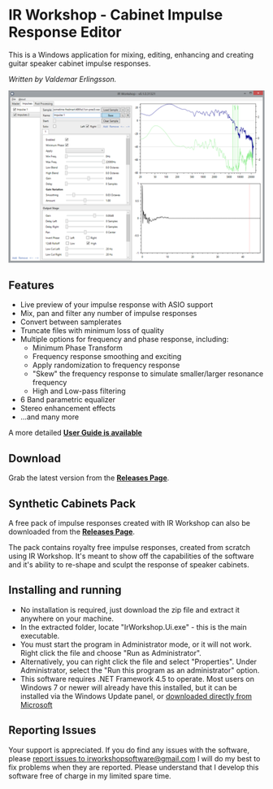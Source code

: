# IR Workshop - Cabinet Impulse Response Editor

This is a Windows application for mixing, editing, enhancing and creating guitar speaker cabinet impulse responses. 

*Written by Valdemar Erlingsson.*

![](Guide/Screenshot2.png)

## Features

* Live preview of your impulse response with ASIO support
* Mix, pan and filter any number of impulse responses
* Convert between samplerates
* Truncate files with minimum loss of quality
* Multiple options for frequency and phase response, including:
  * Minimum Phase Transform
  * Frequency response smoothing and exciting
  * Apply randomization to frequency response
  * "Skew" the frequency response to simulate smaller/larger resonance frequency
  * High and Low-pass filtering
* 6 Band parametric equalizer
* Stereo enhancement effects
* ...and many more

A more detailed **[User Guide is available](https://github.com/ValdemarOrn/IRWorkshop/blob/master/Guide/Readme.md)**

## Download

Grab the latest version from the **[Releases Page](https://github.com/ValdemarOrn/IRWorkshop/releases)**.

## Synthetic Cabinets Pack

A free pack of impulse responses created with IR Workshop can also be downloaded from the **[Releases Page](https://github.com/ValdemarOrn/IRWorkshop/releases/tag/v0.1.0)**.

The pack contains royalty free impulse responses, created from scratch using IR Workshop. It's meant to show off the capabilities of the software and it's ability to re-shape and sculpt the response of speaker cabinets. 

## Installing and running

* No installation is required, just download the zip file and extract it anywhere on your machine.
* In the extracted folder, locate "IrWorkshop.Ui.exe" - this is the main executable.
* You must start the program in Administrator mode, or it will not work. Right click the file and choose "Run as Administrator".
* Alternatively, you can right click the file and select "Properties". Under Administrator, select the "Run this program as an administrator" option.
* This software requires .NET Framework 4.5 to operate. Most users on Windows 7 or newer will already have this installed, but it can be installed via the Windows Update panel, or [downloaded directly from Microsoft](https://www.microsoft.com/en-gb/download/details.aspx?id=30653)

## Reporting Issues

Your support is appreciated. If you do find any issues with the software, please [report issues to irworkshopsoftware@gmail.com](mailto:irworkshopsoftware@gmail.com) I will do my best to fix problems when they are reported. Please understand that I develop this software free of charge in my limited spare time.
